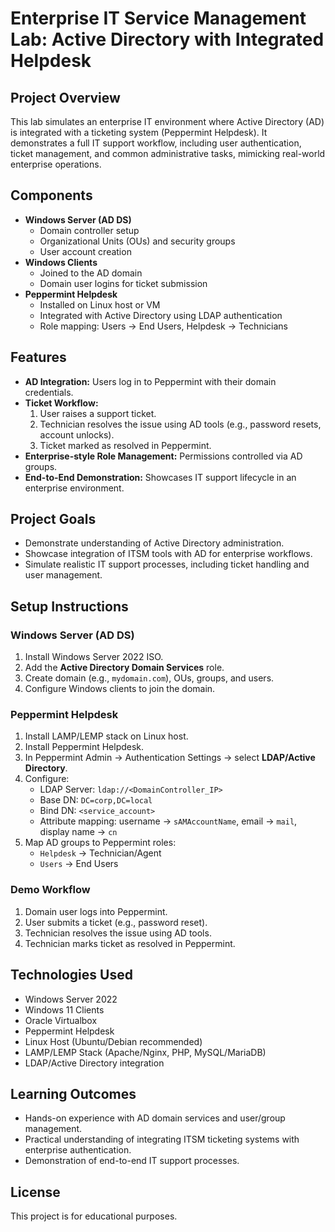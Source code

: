 # Enterprise IT Service Management Lab: Active Directory with Integrated Helpdesk

## Project Overview
This lab simulates an enterprise IT environment where Active Directory (AD) is integrated with a ticketing system (Peppermint Helpdesk). It demonstrates a full IT support workflow, including user authentication, ticket management, and common administrative tasks, mimicking real-world enterprise operations.

## Components
- **Windows Server (AD DS)**  
  - Domain controller setup  
  - Organizational Units (OUs) and security groups  
  - User account creation  
- **Windows Clients**  
  - Joined to the AD domain  
  - Domain user logins for ticket submission  
- **Peppermint Helpdesk**  
  - Installed on Linux host or VM  
  - Integrated with Active Directory using LDAP authentication  
  - Role mapping: Users → End Users, Helpdesk → Technicians  

## Features
- **AD Integration:** Users log in to Peppermint with their domain credentials.  
- **Ticket Workflow:**  
  1. User raises a support ticket.  
  2. Technician resolves the issue using AD tools (e.g., password resets, account unlocks).  
  3. Ticket marked as resolved in Peppermint.  
- **Enterprise-style Role Management:** Permissions controlled via AD groups.  
- **End-to-End Demonstration:** Showcases IT support lifecycle in an enterprise environment.

## Project Goals
- Demonstrate understanding of Active Directory administration.  
- Showcase integration of ITSM tools with AD for enterprise workflows.  
- Simulate realistic IT support processes, including ticket handling and user management.

## Setup Instructions

### Windows Server (AD DS)
1. Install Windows Server 2022 ISO.  
2. Add the **Active Directory Domain Services** role.  
3. Create domain (e.g., `mydomain.com`), OUs, groups, and users.  
4. Configure Windows clients to join the domain.  

### Peppermint Helpdesk
1. Install LAMP/LEMP stack on Linux host.  
2. Install Peppermint Helpdesk.  
3. In Peppermint Admin → Authentication Settings → select **LDAP/Active Directory**.  
4. Configure:
   - LDAP Server: `ldap://<DomainController_IP>`  
   - Base DN: `DC=corp,DC=local`  
   - Bind DN: `<service_account>`  
   - Attribute mapping: username → `sAMAccountName`, email → `mail`, display name → `cn`  
5. Map AD groups to Peppermint roles:
   - `Helpdesk` → Technician/Agent  
   - `Users` → End Users  

### Demo Workflow
1. Domain user logs into Peppermint.  
2. User submits a ticket (e.g., password reset).  
3. Technician resolves the issue using AD tools.  
4. Technician marks ticket as resolved in Peppermint.  

## Technologies Used
- Windows Server 2022  
- Windows 11 Clients
- Oracle Virtualbox
- Peppermint Helpdesk  
- Linux Host (Ubuntu/Debian recommended)  
- LAMP/LEMP Stack (Apache/Nginx, PHP, MySQL/MariaDB)  
- LDAP/Active Directory integration  

## Learning Outcomes
- Hands-on experience with AD domain services and user/group management.  
- Practical understanding of integrating ITSM ticketing systems with enterprise authentication.  
- Demonstration of end-to-end IT support processes.  

## License
This project is for educational purposes.  
